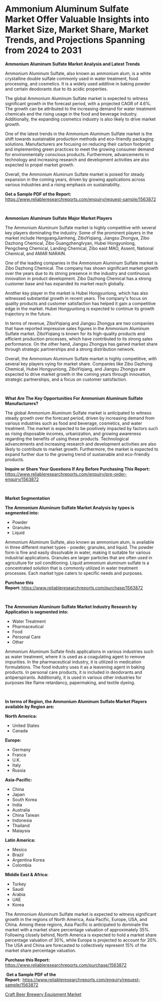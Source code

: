 <p><h1>Ammonium Aluminum Sulfate Market Offer Valuable Insights into Market Size, Market Share, Market Trends, and Projections Spanning from 2024 to 2031</h1></p><p><strong>Ammonium Aluminum Sulfate Market Analysis and Latest Trends</strong></p>
<p><p>Ammonium Aluminum Sulfate, also known as ammonium alum, is a white crystalline double sulfate commonly used in water treatment, food processing, and cosmetics. It is a widely used additive in baking powder and certain deodorants due to its acidic properties.</p><p>The global Ammonium Aluminum Sulfate market is expected to witness significant growth in the forecast period, with a projected CAGR of 4.6%. The growth can be attributed to the increasing demand for water treatment chemicals and the rising usage in the food and beverage industry. Additionally, the expanding cosmetics industry is also likely to drive market growth.</p><p>One of the latest trends in the Ammonium Aluminum Sulfate market is the shift towards sustainable production methods and eco-friendly packaging solutions. Manufacturers are focusing on reducing their carbon footprint and implementing green practices to meet the growing consumer demand for environmentally conscious products. Furthermore, advancements in technology and increasing research and development activities are also expected to propel market growth.</p><p>Overall, the Ammonium Aluminum Sulfate market is poised for steady expansion in the coming years, driven by growing applications across various industries and a rising emphasis on sustainability.</p></p>
<p><strong>Get a Sample PDF of the Report:&nbsp;</strong> <a href="https://www.reliableresearchreports.com/enquiry/request-sample/1563872">https://www.reliableresearchreports.com/enquiry/request-sample/1563872</a></p>
<p>&nbsp;</p>
<p><strong>Ammonium Aluminum Sulfate Major Market Players</strong></p>
<p><p>The Ammonium Aluminum Sulfate market is highly competitive with several key players dominating the industry. Some of the prominent players in the market include HengyangJianheng, ZiboYiqiang, Jiangsu Zhongya, Zibo Dazhong Chemical, Zibo Guangzhenglvyan, Hubei Hongyunlong, Pengcheng Chemical, Landing Chemical, Zibo east MAO, Assent, National Chemical, and AMAR NARAIN.</p><p>One of the leading companies in the Ammonium Aluminum Sulfate market is Zibo Dazhong Chemical. The company has shown significant market growth over the years due to its strong presence in the industry and continuous innovation in product development. Zibo Dazhong Chemical has a strong customer base and has expanded its market reach globally.</p><p>Another key player in the market is Hubei Hongyunlong, which has also witnessed substantial growth in recent years. The company's focus on quality products and customer satisfaction has helped it gain a competitive edge in the market. Hubei Hongyunlong is expected to continue its growth trajectory in the future.</p><p>In terms of revenue, ZiboYiqiang and Jiangsu Zhongya are two companies that have reported impressive sales figures in the Ammonium Aluminum Sulfate market. ZiboYiqiang is known for its high-quality products and efficient production processes, which have contributed to its strong sales performance. On the other hand, Jiangsu Zhongya has gained market share through strategic partnerships and a strong distribution network.</p><p>Overall, the Ammonium Aluminum Sulfate market is highly competitive, with several key players vying for market share. Companies like Zibo Dazhong Chemical, Hubei Hongyunlong, ZiboYiqiang, and Jiangsu Zhongya are expected to drive market growth in the coming years through innovation, strategic partnerships, and a focus on customer satisfaction.</p></p>
<p>&nbsp;</p>
<p><strong>What Are The Key Opportunities For Ammonium Aluminum Sulfate Manufacturers?</strong></p>
<p><p>The global Ammonium Aluminum Sulfate market is anticipated to witness steady growth over the forecast period, driven by increasing demand from various industries such as food and beverage, cosmetics, and water treatment. The market is expected to be positively impacted by factors such as rising disposable incomes, urbanization, and growing awareness regarding the benefits of using these products. Technological advancements and increasing research and development activities are also likely to contribute to market growth. Furthermore, the market is expected to expand further due to the growing trend of sustainable and eco-friendly products.</p></p>
<p><strong>Inquire or Share Your Questions If Any Before Purchasing This Report:</strong> <a href="https://www.reliableresearchreports.com/enquiry/pre-order-enquiry/1563872">https://www.reliableresearchreports.com/enquiry/pre-order-enquiry/1563872</a></p>
<p>&nbsp;</p>
<p><strong>Market Segmentation</strong></p>
<p><strong>The Ammonium Aluminum Sulfate Market Analysis by types is segmented into:</strong></p>
<p><ul><li>Powder</li><li>Granules</li><li>Liquid</li></ul></p>
<p><p>Ammonium Aluminum Sulfate, also known as ammonium alum, is available in three different market types - powder, granules, and liquid. The powder form is fine and easily dissolvable in water, making it suitable for various industrial applications. Granules are larger particles that are often used in agriculture for soil conditioning. Liquid ammonium aluminum sulfate is a concentrated solution that is commonly utilized in water treatment processes. Each market type caters to specific needs and purposes.</p></p>
<p><strong>Purchase this Report:&nbsp;</strong><a href="https://www.reliableresearchreports.com/purchase/1563872">https://www.reliableresearchreports.com/purchase/1563872</a></p>
<p>&nbsp;</p>
<p><strong>The Ammonium Aluminum Sulfate Market Industry Research by Application is segmented into:</strong></p>
<p><ul><li>Water Treatment</li><li>Pharmaceutical</li><li>Food</li><li>Personal Care</li><li>Other</li></ul></p>
<p><p>Ammonium Aluminum Sulfate finds applications in various industries such as water treatment, where it is used as a coagulating agent to remove impurities. In the pharmaceutical industry, it is utilized in medication formulations. The food industry uses it as a leavening agent in baking products. In personal care products, it is included in deodorants and antiperspirants. Additionally, it is used in various other industries for purposes like flame retardancy, papermaking, and textile dyeing.</p></p>
<p>&nbsp;</p>
<p><strong>In terms of Region, the Ammonium Aluminum Sulfate Market Players available by Region are:</strong></p>
<p>
    <p> <strong> North America: </strong>
        <ul>
            <li>United States</li>
            <li>Canada</li>
        </ul>
        </p> 
    <p> <strong> Europe: </strong>
        <ul>
            <li>Germany</li>
            <li>France</li>
            <li>U.K.</li>
            <li>Italy</li>
            <li>Russia</li>
        </ul>
        </p> 
    <p> <strong> Asia-Pacific: </strong>
        <ul>
            <li>China</li>
            <li>Japan</li>
            <li>South Korea</li>
            <li>India</li>
            <li>Australia</li>
            <li>China Taiwan</li>
            <li>Indonesia</li>
            <li>Thailand</li>
            <li>Malaysia</li>
        </ul>
        </p> 
    <p> <strong> Latin America: </strong>
        <ul>
            <li>Mexico</li>
            <li>Brazil</li>
            <li>Argentina Korea</li>
            <li>Colombia</li>
        </ul>
        </p> 
    <p> <strong> Middle East & Africa: </strong>
        <ul>
            <li>Turkey</li>
            <li>Saudi</li>
            <li>Arabia</li>
            <li>UAE</li>
            <li>Korea</li>
        </ul>
    </p>
    </p>
<p><p>The Ammonium Aluminum Sulfate market is expected to witness significant growth in the regions of North America, Asia Pacific, Europe, USA, and China. Among these regions, Asia Pacific is anticipated to dominate the market with a market share percentage valuation of approximately 35%. Following closely behind, North America is expected to hold a market share percentage valuation of 30%, while Europe is projected to account for 20%. The USA and China are forecasted to collectively represent 15% of the market share percentage valuation.</p></p>
<p><strong>Purchase this Report: </strong><a href="https://www.reliableresearchreports.com/purchase/1563872">https://www.reliableresearchreports.com/purchase/1563872</a></p>
<p>&nbsp;<strong>Get a Sample PDF of the Report:&nbsp;&nbsp;</strong><a href="https://www.reliableresearchreports.com/enquiry/request-sample/1563872">https://www.reliableresearchreports.com/enquiry/request-sample/1563872</a></p>
<p><strong></strong></p>
<p><p><a href="https://crocus-run-b5a.notion.site/Craft-Beer-Brewery-Equipment-Market-Share-Market-New-Trends-Analysis-Report-By-Type-By-Applicatio-6a8c155c8c10487c94cd30f5094ee3f4">Craft Beer Brewery Equipment Market</a></p></p>